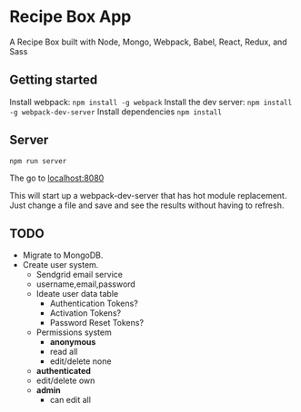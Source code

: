 Recipe Box App
==============================
A Recipe Box built with Node, Mongo, Webpack, Babel, React, Redux, and Sass

Getting started
------------------------------
Install webpack: `npm install -g webpack`
Install the dev server: `npm install -g webpack-dev-server`
Install dependencies `npm install`

Server
------------------------------
`npm run server`

The go to [localhost:8080](http://localhost:8080)

This will start up a webpack-dev-server that has hot module
replacement. Just change a file and save and see the results
without having to refresh.

TODO
------------------------------
* Migrate to MongoDB.
* Create user system.
    * Sendgrid email service
    * username,email,password
    * Ideate user data table
        * Authentication Tokens?
        * Activation Tokens?
        * Password Reset Tokens?
    * Permissions system
        * **anonymous**
        * read all
        * edit/delete none
    * **authenticated**
    * edit/delete own
    * **admin**
      * can edit all
